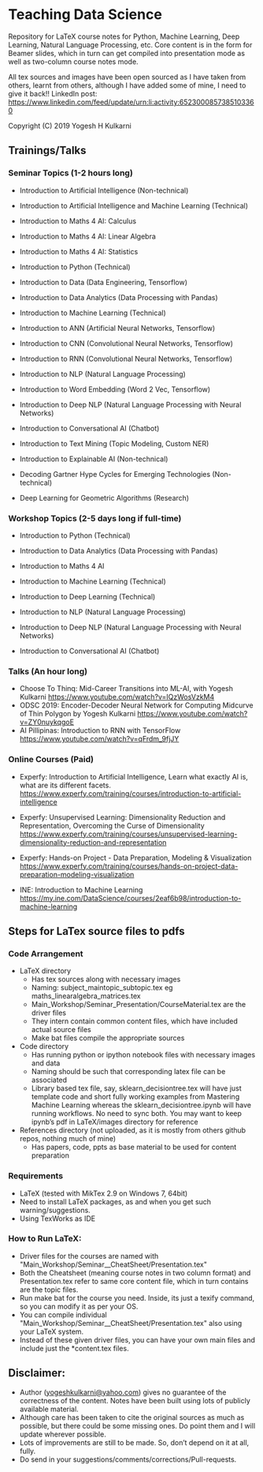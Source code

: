 # Teaching Data Science

Repository for LaTeX course notes for Python, Machine Learning, Deep Learning, Natural Language Processing, etc. Core content is in the form for Beamer slides, which in turn can get compiled into presentation mode as well as two-column course notes mode.

All tex sources and images have been open sourced as I have taken from others, learnt from others, although I have added some of mine, I need to give it back!! LinkedIn post: https://www.linkedin.com/feed/update/urn:li:activity:6523000857385103360

Copyright (C) 2019 Yogesh H Kulkarni

<!--
## Rational
- Global Recognition and getting opportunities and respect (Part II, 40+, chalk in hand)
- For Giving back from classes to masses, dyan-eshwar. 
- If any $: Donate to CoEP Alumni, Jagriti, Aai for causes (Experfy/INE already)
- For better own understanding
-->
<!-- 
Avenues: @TFUG Pune, Colleges/Confs, GDE speakers opportunities

## Playbook (conduct lectures under TFUG Pune)
Logistics:
- Day/time: Saturdays Mornings, 9 to 10 am, else NO
- Pre-Talk:
    - Prep materials _seminar.tex and ipynb for 40 minutes talk and then QnA
    - Create Google calendar event with Google Meet link
    - Create Banner png from admin/template.ppt
		- Create TFUG Pune Meetup event with Google Meet link and Banner png, good intro text
    - Advertise the Meetup link: my LinkedIn, Company Teams, GDE WhatsApp groups
    - Copy material pdf/ipynbs under github Talks/presentations folder
		- No recording or YouTube streaming, content is open-sourced anyway
- During Talk:
<!-- 		- Simplify with Doodles (?, tablet)

    - Take pictures or screenshots
    - At the end of the talk, share links to my github page, yati.io, linkedin profile
- Post-Talk:
    - Fill GDE Advocu entry with picture taken
    - Fill GDE New event survey link
    - Share beamer pdf of the talk on meetup, post pictures there

## Video Recordings
- Using OBS: Open-source Free-ware
	- Sources: Windows Capture
	- Settings:
		- Hot Keys: Alt + 10 to start recording, Alt + F11 to stop
		- Output format : mkv, easier to mix, can be converted to mp4 by File->Remux
		- Output gets stored in Videos folder
- OpenShot to edit video, save to join
- Handbrake to compress video
 -->
 
## Trainings/Talks

### Seminar Topics (1-2 hours long)
- Introduction to Artificial Intelligence (Non-technical)
- Introduction to Artificial Intelligence and Machine Learning (Technical)

- Introduction to Maths 4 AI: Calculus
- Introduction to Maths 4 AI: Linear Algebra
- Introduction to Maths 4 AI: Statistics

- Introduction to Python (Technical)

- Introduction to Data (Data Engineering, Tensorflow)
- Introduction to Data Analytics (Data Processing with Pandas)

- Introduction to Machine Learning (Technical)
- Introduction to ANN (Artificial Neural Networks, Tensorflow)
- Introduction to CNN (Convolutional Neural Networks, Tensorflow)
- Introduction to RNN (Convolutional Neural Networks, Tensorflow)

- Introduction to NLP (Natural Language Processing)
- Introduction to Word Embedding (Word 2 Vec, Tensorflow)
- Introduction to Deep NLP (Natural Language Processing with Neural Networks)
- Introduction to Conversational AI (Chatbot)
- Introduction to Text Mining (Topic Modeling, Custom NER)

- Introduction to Explainable AI (Non-technical)
- Decoding Gartner Hype Cycles for Emerging Technologies (Non-technical)
- Deep Learning for Geometric Algorithms (Research)

### Workshop Topics (2-5 days long if full-time)
- Introduction to Python (Technical)
- Introduction to Data Analytics (Data Processing with Pandas)

- Introduction to Maths 4 AI

- Introduction to Machine Learning (Technical)
- Introduction to Deep Learning (Technical)

- Introduction to NLP (Natural Language Processing)
- Introduction to Deep NLP (Natural Language Processing with Neural Networks)

- Introduction to Conversational AI (Chatbot)

### Talks (An hour long)
- Choose To Thinq: Mid-Career Transitions into ML-AI, with Yogesh Kulkarni https://www.youtube.com/watch?v=IQzWosVzkM4
- ODSC 2019: Encoder-Decoder Neural Network for Computing Midcurve of Thin Polygon by Yogesh Kulkarni https://www.youtube.com/watch?v=ZY0nuykqgoE
- AI Pillipinas: Introduction to RNN with TensorFlow https://www.youtube.com/watch?v=qFrdm_9fjJY

### Online Courses (Paid)
- Experfy: Introduction to Artificial Intelligence, Learn what exactly AI is, what are its different facets.
https://www.experfy.com/training/courses/introduction-to-artificial-intelligence

- Experfy: Unsupervised Learning: Dimensionality Reduction and Representation, Overcoming the Curse of Dimensionality
https://www.experfy.com/training/courses/unsupervised-learning-dimensionality-reduction-and-representation

- Experfy: Hands-on Project - Data Preparation, Modeling & Visualization
https://www.experfy.com/training/courses/hands-on-project-data-preparation-modeling-visualization

- INE: Introduction to Machine Learning 
https://my.ine.com/DataScience/courses/2eaf6b98/introduction-to-machine-learning

## Steps for LaTex source files to pdfs

### Code Arrangement
*	LaTeX directory 
	* Has tex sources along with necessary images
	*	Naming: subject_maintopic_subtopic.tex eg maths_linearalgebra_matrices.tex
	*	Main_Workshop/Seminar_Presentation/CourseMaterial.tex are the driver files
	*	They intern contain common content files, which have included actual source files
	*	Make bat files compile the appropriate sources
*	Code directory 
	*	Has running python or ipython notebook files with necessary images and data
	*	Naming should be such that corresponding latex file can be associated
	*	Library based tex file, say, sklearn_decisiontree.tex will have just template code and short fully working examples from Mastering Machine Learning whereas the sklearn_decisiontree.ipynb will have running workflows. No need to sync both. You may want to keep ipynb’s pdf in LaTeX/images directory for reference
*	References directory (not uploaded, as it is mostly from others github repos, nothing much of mine)
	*	Has papers, code, ppts as base material to be used for content preparation

### Requirements
* LaTeX (tested with MikTex 2.9 on Windows 7, 64bit)
* Need to install LaTeX packages, as and when you get such warning/suggestions.
* Using TexWorks as IDE


<!-- ## Data Science Course Series

<img src="LaTeX/images/teaching_data_science_series.png"/> -->

### How to Run LaTeX:
* Driver files for the courses are named with "Main_Workshop/Seminar_<course>_CheatSheet/Presentation.tex"
* Both the Cheatsheet (meaning course notes in two column format) and Presentation.tex refer to same core content file, which in turn contains are the topic files.
* Run make bat for the course you need. Inside, its just a texify command, so you can modify it as per your OS.
* You can compile individual "Main_Workshop/Seminar_<course>_CheatSheet/Presentation.tex" also using your LaTeX system.
* Instead of these given driver files, you can have your own main files and include just the *content.tex files.

<!-- ## Notes

<!-- ## Good resources for learning
*	Machine Learning
    * ML Victor Levrenko https://www.youtube.com/user/victorlavrenko/playlists
    * Statistics ML https://www.youtube.com/user/BCFoltz/playlists 
*	Deep Learning
    * Deep Learning by Google https://in.udacity.com/course/deep-learning--ud730
    * Deep Learning Book lectures https://www.youtube.com/channel/UCF9O8Vj-FEbRDA5DcDGz-Pg/playlists

*	General
    * Open Data Science Masters http://datasciencemasters.org/
    * GeekForGeeks https://www.youtube.com/watch?v=v4cd1O4zkGw
 -->

## Disclaimer:
* Author (yogeshkulkarni@yahoo.com) gives no guarantee of the correctness of the content. Notes have been built using lots of publicly available material. 
* Although care has been taken to cite the original sources as much as possible, but there could be some missing ones. Do point them and I will update wherever possible. 
* Lots of improvements are still to be made. So, don’t depend on it at all, fully. 
* Do send in your suggestions/comments/corrections/Pull-requests.
